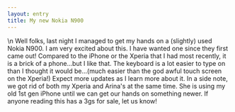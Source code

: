 ```yaml
---
layout: entry
title: My new Nokia N900
---
```


\n    Well folks, last night I managed to get my hands on a (slightly) used Nokia N900. I am very excited about this. I have wanted one since they first came out! Compared to the iPhone or the Xperia that I had most recently, it is a brick of a phone...but I like that. The keyboard is a lot easier to type on than I thought it would be...(much easier than the god awful touch screen on the Xperia!) Expect more updates as I learn more about it. In a side note, we got rid of both my Xperia and Arina's at the same time. She is using my old 1st gen iPhone until we can get our hands on something newer. If anyone reading this has a 3gs for sale, let us know!
  
